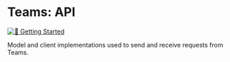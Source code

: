 <!-- Copyright (c) Microsoft Corporation. All rights reserved.-->
<!-- Licensed under the MIT License.-->

# Teams: API

[![📖 Getting Started](https://img.shields.io/badge/📖%20Getting%20Started-blue?style=for-the-badge)](https://microsoft.github.io/teams-ai)

Model and client implementations used to send and receive requests from Teams.